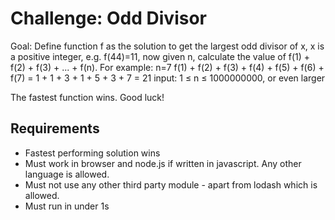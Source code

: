 # Challenge: Odd Divisor

Goal:
Define function f as the solution to get the largest odd divisor of x, x is a positive integer, e.g. f(44)=11,
now given n, calculate the value of f(1) +  f(2)  + f(3) + ... + f(n).
For example:
n=7
f(1) + f(2) + f(3) + f(4) + f(5) + f(6) + f(7) = 1 + 1 + 3 + 1 + 5 + 3 + 7 = 21
input: 1 ≤ n ≤ 1000000000, or even larger    

The fastest function wins. Good luck!

## Requirements

- Fastest performing solution wins
- Must work in browser and node.js if written in javascript. Any other language is allowed.
- Must not use any other third party module - apart from lodash which is allowed.
- Must run in under 1s

